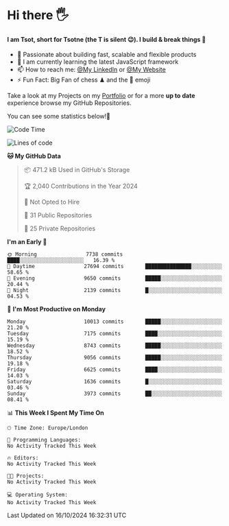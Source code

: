 # Hi there :raised_hand_with_fingers_splayed:
#### I am Tsot, short for Tsotne (the T is silent :wink:). I build & break things :space_invader:
- :telescope: Passionate about building fast, scalable and flexible products
- :seedling: I am currently learning the latest JavaScript framework 
- :mailbox: How to reach me: [@My LinkedIn](https://www.linkedin.com/in/tsotne-gvadzabia/) or [@My Website](https://tsotne.co.uk/contact)
- :zap: Fun Fact: Big Fan of chess ♟ and the 👾 emoji

Take a look at my Projects on my [Portfolio](https://tsotne.co.uk/) or for a more **up to date** experience browse my GitHub Repositories.

You can see some statistics below!:space_invader:
<!--START_SECTION:waka-->
![Code Time](http://img.shields.io/badge/Code%20Time-761%20hrs%202%20mins-blue)

![Lines of code](https://img.shields.io/badge/From%20Hello%20World%20I%27ve%20Written-15.9%20million%20lines%20of%20code-blue)

**🐱 My GitHub Data** 

> 📦 471.2 kB Used in GitHub's Storage 
 > 
> 🏆 2,040 Contributions in the Year 2024
 > 
> 🚫 Not Opted to Hire
 > 
> 📜 31 Public Repositories 
 > 
> 🔑 25 Private Repositories 
 > 
**I'm an Early 🐤** 

```text
🌞 Morning                7738 commits        ████░░░░░░░░░░░░░░░░░░░░░   16.39 % 
🌆 Daytime                27694 commits       ███████████████░░░░░░░░░░   58.65 % 
🌃 Evening                9650 commits        █████░░░░░░░░░░░░░░░░░░░░   20.44 % 
🌙 Night                  2139 commits        █░░░░░░░░░░░░░░░░░░░░░░░░   04.53 % 
```
📅 **I'm Most Productive on Monday** 

```text
Monday                   10013 commits       █████░░░░░░░░░░░░░░░░░░░░   21.20 % 
Tuesday                  7175 commits        ████░░░░░░░░░░░░░░░░░░░░░   15.19 % 
Wednesday                8743 commits        █████░░░░░░░░░░░░░░░░░░░░   18.52 % 
Thursday                 9056 commits        █████░░░░░░░░░░░░░░░░░░░░   19.18 % 
Friday                   6625 commits        ████░░░░░░░░░░░░░░░░░░░░░   14.03 % 
Saturday                 1636 commits        █░░░░░░░░░░░░░░░░░░░░░░░░   03.46 % 
Sunday                   3973 commits        ██░░░░░░░░░░░░░░░░░░░░░░░   08.41 % 
```


📊 **This Week I Spent My Time On** 

```text
🕑︎ Time Zone: Europe/London

💬 Programming Languages: 
No Activity Tracked This Week

🔥 Editors: 
No Activity Tracked This Week

🐱‍💻 Projects: 
No Activity Tracked This Week

💻 Operating System: 
No Activity Tracked This Week
```


 Last Updated on 16/10/2024 16:32:31 UTC
<!--END_SECTION:waka-->

